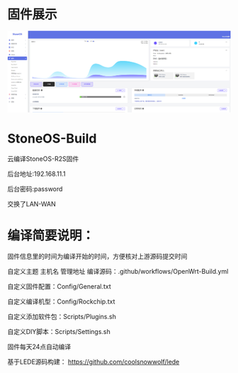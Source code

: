 # 固件展示
![cover](./img/StoneOS.png)
# StoneOS-Build
云编译StoneOS-R2S固件

后台地址:192.168.11.1

后台密码:password

交换了LAN-WAN


# 编译简要说明：
固件信息里的时间为编译开始的时间，方便核对上游源码提交时间

自定义主题 主机名 管理地址 编译源码：.github/workflows/OpenWrt-Build.yml

自定义固件配置：Config/General.txt

自定义编译机型：Config/Rockchip.txt

自定义添加软件包：Scripts/Plugins.sh

自定义DIY脚本：Scripts/Settings.sh

固件每天24点自动编译

基于LEDE源码构建：
https://github.com/coolsnowwolf/lede
